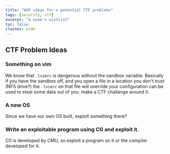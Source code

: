 ```yaml
---
title: "WIP ideas for a potential CTF problems"
tags: [security, ctf]
excerpt: "A noob's wishlist"
toc: false
classes: wide
---
```



## CTF Problem Ideas

### Something on vim
We know that `.lvimrc` is dangerous without the sandbox variable. Basically if you have the sandbox off, and you open a file in a location you don't trust (NFS drive?) the `.lvimrc` on that file will override your configuration can be used to steal some data out of you. make a CTF challange around it.

### A new OS
Since we have our own OS built, exploit something there?

### Write an exploitable program using C0 and exploit it.
C0 is developed by CMU, so exploit a program on it or the compiler developed for it.
